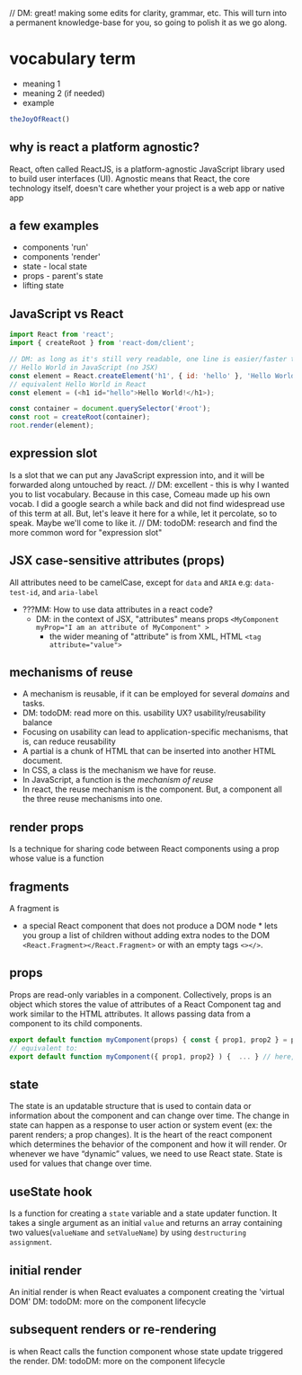
// DM: great! making some edits for clarity, grammar, etc. This will turn into a permanent knowledge-base for you, so going to polish it as we go along.

# vocabulary term
* meaning 1
* meaning 2 (if needed)
* example
```jsx
theJoyOfReact()
```
## why is react a platform agnostic?

React, often called ReactJS, is a platform-agnostic JavaScript library used to build user interfaces (UI). Agnostic means that React, the core technology itself, doesn't care whether your project is a web app or native app
<!-- For my understanding, the same code used in ReactJS can be used in other react frameworks such as react-native, ...
Correc. there may be some differences, but much code can be shared. . Ionic React is another alternative for the scenario of 
 -->

## a few examples
* components 'run'
* components 'render'
* state - local state
* props - parent's state
* lifting state

## JavaScript vs React

``` js
import React from 'react';
import { createRoot } from 'react-dom/client';

// DM: as long as it's still very readable, one line is easier/faster to read than multiple short lines.
// Hello World in JavaScript (no JSX)
const element = React.createElement('h1', { id: 'hello' }, 'Hello World!');
// equivalent Hello World in React
const element = (<h1 id="hello">Hello World!</h1>);

const container = document.querySelector('#root');
const root = createRoot(container);
root.render(element);
```
## expression slot
Is a slot that we can put any JavaScript expression into, and it will be forwarded along untouched by react.
// DM: excellent - this is why I wanted you to list vocabulary. Because in this case, Comeau made up his own vocab. I did a google search a while back and did not find widespread use of this term at all. But, let's leave it here for a while, let it percolate, so to speak. Maybe we'll come to like it.
// DM: todoDM: research and find the more common word for "expression slot"

## JSX case-sensitive attributes (props)

All attributes need to be camelCase, except for `data` and `ARIA`
e.g: `data-test-id`, and `aria-label` 
* ???MM: How to use data attributes in a react code?
  * DM: in the context of JSX, "attributes" means props `<MyComponent myProp="I am an attribute of MyComponent" >`
    * the wider meaning of "attribute" is from XML, HTML `<tag attribute="value">`

## mechanisms of reuse
* A mechanism is reusable, if it can be employed for several *domains* and tasks.
* DM: todoDM: read more on this. usability UX? usability/reusability balance
* Focusing on usability can lead to application-specific mechanisms, that is, can reduce reusability
* A partial is a chunk of HTML that can be inserted into another HTML document.
* In CSS, a class is the mechanism we have for reuse.
* In JavaScript, a function is the *mechanism of reuse*
* In react, the reuse mechanism is the component. But, a component all the three reuse mechanisms into one.

## render props
Is a technique for sharing code between React components using a prop whose value is a function

## fragments
A fragment is 
* a special React component that does not produce a DOM node * lets you group a list of children without adding extra nodes to the DOM
`<React.Fragment></React.Fragment>` or with an empty tags `<></>`.

## props
Props are read-only variables in a component. Collectively, props is an object which stores the value of attributes of a React Component tag and work similar to the HTML attributes. It allows passing data from a component to its child components.
```js
export default function myComponent(props) { const { prop1, prop2 } = props; ... } // props is an object
// equivalent to:
export default function myComponent({ prop1, prop2} ) {  ... } // here, the props object is deconstructed and the values assigned to the variables prop1, prop2
```
## state
The state is an updatable structure that is used to contain data or information about the component and can change over time. The change in state can happen as a response to user action or system event (ex: the parent renders; a prop changes). It is the heart of the react component which determines the behavior of the component and how it will render. 
Or whenever we have “dynamic” values, we need to use React state. State is used for values that change over time.

## useState hook
Is a function for creating a `state` variable and a state updater function. It takes a single argument as an initial `value` and returns an array containing two values(`valueName` and `setValueName`) by using `destructuring assignment`.

##  initial render
An initial render is when React evaluates a component creating the 'virtual DOM' DM: todoDM: more on the component lifecycle

##  subsequent renders or re-rendering
is when React calls the function component whose state update triggered the render.
DM: todoDM: more on the component lifecycle


